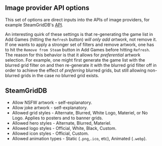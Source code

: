 ## Image provider API options

This set of options are direct inputs into the APIs of image providers, for example SteamGridDB's [API](https://www.steamgriddb.com/api/v2). 

An interesting quirk of these settings is that re-generating the game list in Add Games (hitting the `Refresh` button) *will only add artwork*, not remove it. If one wants to apply a stronger set of filters and remove artwork, one has to hit the `Remove from Steam` button in Add Games before hitting `Refresh`. The reason for this behavior is that it allows for *preferential* artwork selection. For example, one might first generate the game list with the blurred grid filter on and then re-generate it with the blurred grid filter off in order to achieve the effect of *preferring* blurred grids, but still allowing non-blurred grids in the case no blurred grid exists.

## SteamGridDB

* Allow NSFW artwork - self-explanatory.
* Allow joke artwork - self-explanatory.
* Allowed grid styles - Alternate, Blurred, White Logo, Materiel, or No Logo. Applies to posters and to banner grids.
* Allowed hero styles - Alternate, Blurred, Materiel.
* Allowed logo styles - Official, White, Black, Custom.
* Allowed icon styles - Official, Custom.
* Allowed animation types - Static (`.png`,`.ico`, etc), Animated (`.webp`).
